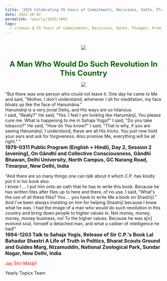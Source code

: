 ```yaml
---
title: '2025 Celebrating 55 Years of Commitments, Decisions, Oaths, Pledges, Promises, and Vows, Post 18 on Dussehra Day, Mahātmā Gāndhī Jayanti, and Śhrī Lal Bahadur Shastri Jayanti'
date: 2025-10-02
permalink: /yearly/2025/1002
tags:
  - crimson @ 55 Years of Commitments, Decisions, Oaths, Pledges, Promises, and Vows
---
```


<br>
<div style="text-align: center"><img src="https://pub-b6058b8fc5314638989cdd5e49178be6.r2.dev/2025_55_Years.png" /></div>

<br>
<p style="color:DarkGreen; text-align:center">
<font size="+2"><b>A Man Who Would Do Such Revolution In This Country</b><br></font>
</p>

<div style="text-align: center"><img src="https://pub-bcc3cbe9b1e94ba1ac28915f7a3900fa.r2.dev/1985-0329-b_Wearing_Shawl_and_Scarf_Offered_(likely)_On_Departure_after_the_Shri_Shailaputri_Devi_Puja_Exhibition_Hall_Basement_of_the_Purushottam_Hotel_Talnoo_Naddi_Himachal_Pradesh_India_01_(Yogi_Mahajan_Collection).jpg" /></div>

<p>
"But there was one person who could not leave it. One day he came to Me and said, "Mother, I don't understand, whenever I sit for meditation, my face bloats up like the face of Hanumāna."<br>
Hanumānji is a very jovial Deity, and His ways are so hilarious.<br>
I said, "Really?" He said, "Yes. I feel I am looking like Hanumānjī, You please cure me. What is happening to me in Sahaja Yoga?" I said, "Do you take tobacco?" He said, "How do You know?" I said, "That is why, if you are seeing Hanumānjī, I understood, these are all His tricks. You just now hold your ears and ask for forgiveness. Also promise Me, everything will be all right." "<br>
<font size="+0"><b>1979-0311 Public Program (English + Hindi), Day 2, Session 2 (evening), On Gāndhī and Collective Consciousness, Gāndhī Bhawan, Delhi University, North Campus, GC Narang Road, Timarpur, New Delhi, India</b></font>
</p>

<p>
"And there are so many things one can talk about it which C.P. has kindly put it in his book also.<br>
I know I ... I put him onto an oath that he has to write this book. Because he has written files after files up to here and there, of no use. I said, "What's the use of all these files? You ... you have to write Me a book on Shastrijī."<br>
And I've been always insisting on him for helping Shastrijī because I knew what he was. I had the image of a man who would do such revolution in this country and bring down people to higher values in. Not money, money, money, money business, no! To the higher values. Because he was a[n] evolved soul, himself a detached man, and what a caliber of intelligence he had!"<br>
<font size="+0"><b>1994-1203 Talk to Sahaja Yogis, Release of Sir C.P.'s Book Lal Bahadur Shastri A Life of Truth in Politics, Bharat Scouts Ground and Guides Marg, Nizamuddin, National Zoological Park, Sundar Nagar, New Delhi, India</b></font>
</p>

<p style="color:red;">Jay Śhrī Mātājī!<br></p>

<p>Yearly Topics Team</p>